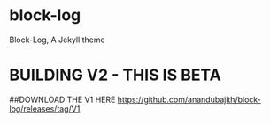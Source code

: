 # block-log
Block-Log, A Jekyll theme
# BUILDING V2 - THIS IS BETA
##DOWNLOAD THE V1 HERE https://github.com/anandubajith/block-log/releases/tag/V1
